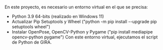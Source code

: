 En este proyecto, es necesario un entorno virtual en el que se precisa:
- Python 3.9 64-bits (realizado en Windows 11)
- Actualizar Pip Setuptools y Wheel ("python -m pip install --upgrade pip setuptools wheel") 
- Instalar OpenPose, OpenCV-Python y Pygame ("pip install mediapipe opencv-python pygame")
Con este entorno virtual, ejecutamos el script de Python de GIRA.
